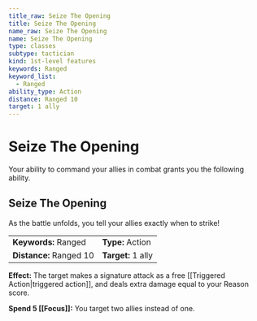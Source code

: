 ```yaml
---
title_raw: Seize The Opening
title: Seize The Opening
name_raw: Seize The Opening
name: Seize The Opening
type: classes
subtype: tactician
kind: 1st-level features
keywords: Ranged
keyword_list:
  - Ranged
ability_type: Action
distance: Ranged 10
target: 1 ally
---
```


# Seize The Opening

Your ability to command your allies in combat grants you the following ability.

## Seize The Opening

As the battle unfolds, you tell your allies exactly when to strike!

|                         |                    |
| :---------------------- | :----------------- |
| **Keywords:** Ranged    | **Type:** Action   |
| **Distance:** Ranged 10 | **Target:** 1 ally |

**Effect:** The target makes a signature attack as a free [[Triggered Action|triggered action]], and deals extra damage equal to your Reason score.

**Spend 5 [[Focus]]:** You target two allies instead of one.
